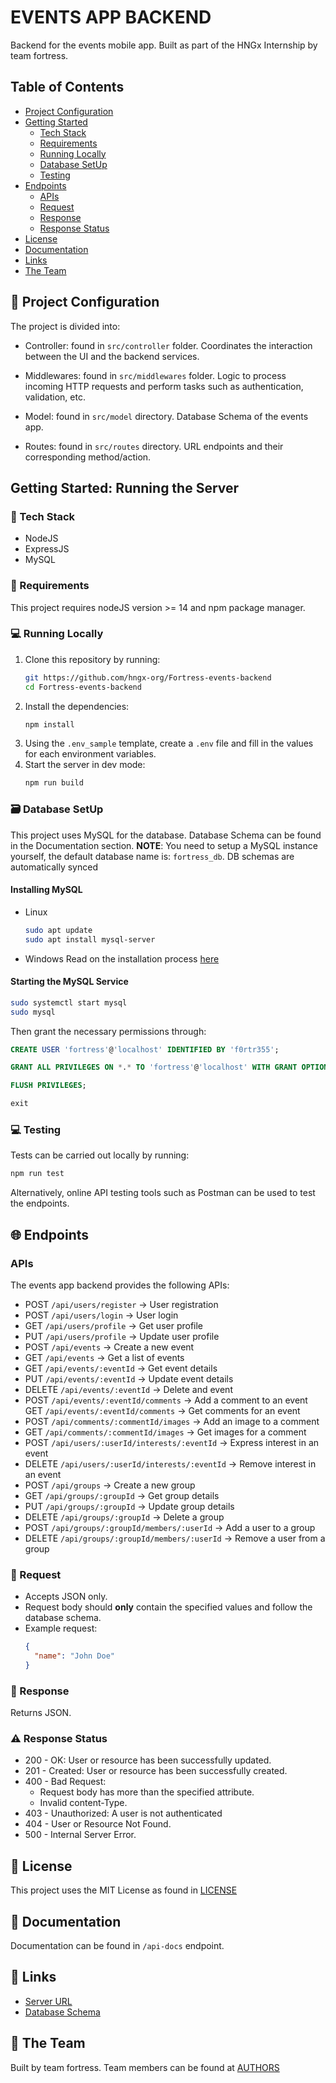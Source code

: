# EVENTS APP BACKEND

Backend for the events mobile app. Built as part of the HNGx Internship by team fortress.


## Table of Contents
  - [Project Configuration](#project-configuration)
- [Getting Started](#getting-started-running-the-server)
  - [Tech Stack](#tech-stack)
  - [Requirements](#requirements)
  - [Running Locally](#running-locally)
  - [Database SetUp](#database-setup) 
  - [Testing](#testing)
- [Endpoints](#endpoints) 
  - [APIs](#apis) 
  - [Request](#request) 
  - [Response](#response) 
  - [Response Status](#response-status) 
- [License](#license)
- [Documentation](#documentation)
- [Links](#links)
- [The Team](#the-team)


## 📁 Project Configuration

The project is divided into:

- Controller: found in `src/controller` folder. Coordinates the interaction between the UI and the backend services.

- Middlewares: found in `src/middlewares` folder. Logic to process incoming HTTP requests and perform tasks such as authentication, validation, etc.

- Model: found in `src/model` directory. Database Schema of the events app.

- Routes: found in `src/routes` directory. URL endpoints and their corresponding method/action.


## Getting Started: Running the Server

### 🔧 Tech Stack

- NodeJS
- ExpressJS
- MySQL

### 📝 Requirements

This project requires nodeJS version >= 14 and npm package manager.

### 💻 Running Locally

1. Clone this repository by running:
   ```bash
   git https://github.com/hngx-org/Fortress-events-backend
   cd Fortress-events-backend
   ```
2. Install the dependencies:
   ```bash
   npm install
   ```
3. Using the `.env_sample` template, create a `.env` file and fill in the values for each environment variables.
4. Start the server in dev mode:
   ```bash
   npm run build
   ```

### 🗃️ Database SetUp

This project uses MySQL for the database. Database Schema can be found in the Documentation section.
**NOTE**: You need to setup a MySQL instance yourself, the default database name is: `fortress_db`. DB schemas are automatically synced

#### Installing MySQL

- Linux
  ```bash
  sudo apt update
  sudo apt install mysql-server
  ```
- Windows
  Read on the installation process [here](https://dev.mysql.com/downloads/installer/)

#### Starting the MySQL Service

```bash
sudo systemctl start mysql
sudo mysql
```

Then grant the necessary permissions through:

```sql
CREATE USER 'fortress'@'localhost' IDENTIFIED BY 'f0rtr355';

GRANT ALL PRIVILEGES ON *.* TO 'fortress'@'localhost' WITH GRANT OPTION;

FLUSH PRIVILEGES;

exit
```

### 💻 Testing

Tests can be carried out locally by running:

```bash
npm run test
```

Alternatively, online API testing tools such as Postman can be used to test the endpoints.


## 🌐 Endpoints

### APIs

The events app backend provides the following APIs:

- POST `/api/users/register` -> User registration
- POST `/api/users/login` -> User login
- GET `/api/users/profile` -> Get user profile
- PUT `/api/users/profile` -> Update user profile
- POST `/api/events` -> Create a new event
- GET `/api/events` -> Get a list of events
- GET `/api/events/:eventId` -> Get event details
- PUT `/api/events/:eventId` -> Update event details
- DELETE `/api/events/:eventId` -> Delete and event
- POST `/api/events/:eventId/comments` -> Add a comment to an event
  GET `/api/events/:eventId/comments` -> Get comments for an event
- POST `/api/comments/:commentId/images` -> Add an image to a comment
- GET `/api/comments/:commentId/images` -> Get images for a comment
- POST `/api/users/:userId/interests/:eventId` -> Express interest in an event
- DELETE `/api/users/:userId/interests/:eventId` -> Remove interest in an event
- POST `/api/groups` -> Create a new group
- GET `/api/groups/:groupId` -> Get group details
- PUT `/api/groups/:groupId` -> Update group details
- DELETE `/api/groups/:groupId` -> Delete a group
- POST `/api/groups/:groupId/members/:userId` -> Add a user to a group
- DELETE `/api/groups/:groupId/members/:userId` -> Remove a user from a group


### 📩 Request

- Accepts JSON only.
- Request body should **only** contain the specified values and follow the database schema.
- Example request:
  ```json
  {
    "name": "John Doe"
  }
  ```

### 📂 Response

Returns JSON.

### ⚠️ Response Status

- 200 - OK: User or resource has been successfully updated.
- 201 - Created: User or resource has been successfully created.
- 400 - Bad Request:
  - Request body has more than the specified attribute.
  - Invalid content-Type.
- 403 - Unauthorized: A user is not authenticated
- 404 - User or Resource Not Found.
- 500 - Internal Server Error.


## 📄 License

This project uses the MIT License as found in [LICENSE](/LICENSE)

## 📖 Documentation

Documentation can be found in `/api-docs` endpoint.

## 🔗 Links

* [Server URL]()
* [Database Schema]()

## 🤝 The Team

Built by team fortress. Team members can be found at [AUTHORS](/AUTHORS)
